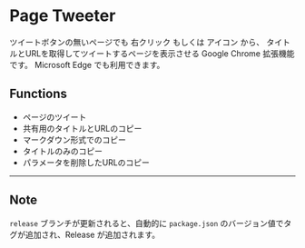 # Page Tweeter

ツイートボタンの無いページでも 右クリック もしくは アイコン から、
タイトルとURLを取得してツイートするページを表示させる Google Chrome 拡張機能です。
Microsoft Edge でも利用できます。

## Functions

- ページのツイート
- 共有用のタイトルとURLのコピー
- マークダウン形式でのコピー
- タイトルのみのコピー
- パラメータを削除したURLのコピー

---

## Note

`release` ブランチが更新されると、自動的に `package.json` のバージョン値でタグが追加され、Release が追加されます。
